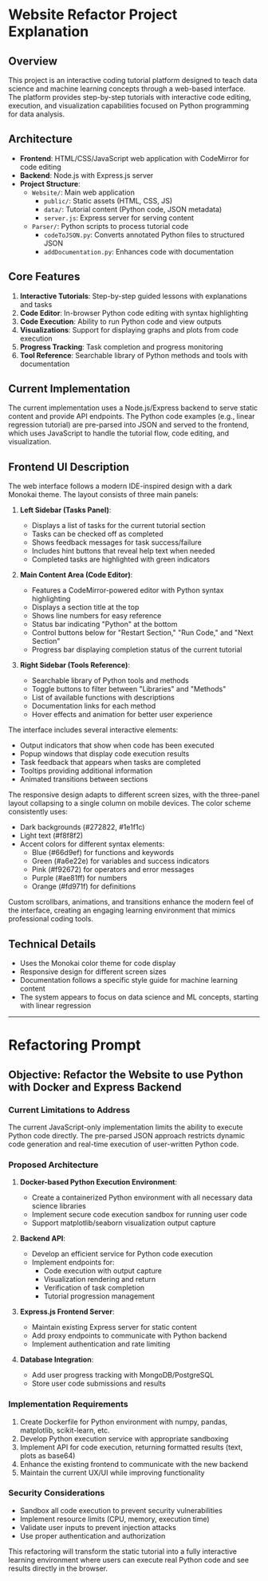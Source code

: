 # Website Refactor Project Explanation

## Overview
This project is an interactive coding tutorial platform designed to teach data science and machine learning concepts through a web-based interface. The platform provides step-by-step tutorials with interactive code editing, execution, and visualization capabilities focused on Python programming for data analysis.

## Architecture
- **Frontend**: HTML/CSS/JavaScript web application with CodeMirror for code editing
- **Backend**: Node.js with Express.js server
- **Project Structure**:
  - `Website/`: Main web application
    - `public/`: Static assets (HTML, CSS, JS)
    - `data/`: Tutorial content (Python code, JSON metadata)
    - `server.js`: Express server for serving content
  - `Parser/`: Python scripts to process tutorial code
    - `codeToJSON.py`: Converts annotated Python files to structured JSON
    - `addDocumentation.py`: Enhances code with documentation

## Core Features
1. **Interactive Tutorials**: Step-by-step guided lessons with explanations and tasks
2. **Code Editor**: In-browser Python code editing with syntax highlighting
3. **Code Execution**: Ability to run Python code and view outputs
4. **Visualizations**: Support for displaying graphs and plots from code execution
5. **Progress Tracking**: Task completion and progress monitoring
6. **Tool Reference**: Searchable library of Python methods and tools with documentation

## Current Implementation
The current implementation uses a Node.js/Express backend to serve static content and provide API endpoints. The Python code examples (e.g., linear regression tutorial) are pre-parsed into JSON and served to the frontend, which uses JavaScript to handle the tutorial flow, code editing, and visualization.

## Frontend UI Description
The web interface follows a modern IDE-inspired design with a dark Monokai theme. The layout consists of three main panels:

1. **Left Sidebar (Tasks Panel)**:
   - Displays a list of tasks for the current tutorial section
   - Tasks can be checked off as completed
   - Shows feedback messages for task success/failure
   - Includes hint buttons that reveal help text when needed
   - Completed tasks are highlighted with green indicators

2. **Main Content Area (Code Editor)**:
   - Features a CodeMirror-powered editor with Python syntax highlighting
   - Displays a section title at the top
   - Shows line numbers for easy reference
   - Status bar indicating "Python" at the bottom
   - Control buttons below for "Restart Section," "Run Code," and "Next Section"
   - Progress bar displaying completion status of the current tutorial

3. **Right Sidebar (Tools Reference)**:
   - Searchable library of Python tools and methods
   - Toggle buttons to filter between "Libraries" and "Methods"
   - List of available functions with descriptions
   - Documentation links for each method
   - Hover effects and animation for better user experience

The interface includes several interactive elements:
- Output indicators that show when code has been executed
- Popup windows that display code execution results
- Task feedback that appears when tasks are completed
- Tooltips providing additional information
- Animated transitions between sections

The responsive design adapts to different screen sizes, with the three-panel layout collapsing to a single column on mobile devices. The color scheme consistently uses:
- Dark backgrounds (#272822, #1e1f1c)
- Light text (#f8f8f2)
- Accent colors for different syntax elements:
  - Blue (#66d9ef) for functions and keywords
  - Green (#a6e22e) for variables and success indicators
  - Pink (#f92672) for operators and error messages
  - Purple (#ae81ff) for numbers
  - Orange (#fd971f) for definitions

Custom scrollbars, animations, and transitions enhance the modern feel of the interface, creating an engaging learning environment that mimics professional coding tools.

## Technical Details
- Uses the Monokai color theme for code display
- Responsive design for different screen sizes
- Documentation follows a specific style guide for machine learning content
- The system appears to focus on data science and ML concepts, starting with linear regression

---

# Refactoring Prompt

## Objective: Refactor the Website to use Python with Docker and Express Backend

### Current Limitations to Address
The current JavaScript-only implementation limits the ability to execute Python code directly. The pre-parsed JSON approach restricts dynamic code generation and real-time execution of user-written Python code.

### Proposed Architecture
1. **Docker-based Python Execution Environment**:
   - Create a containerized Python environment with all necessary data science libraries
   - Implement secure code execution sandbox for running user code
   - Support matplotlib/seaborn visualization output capture

2. **Backend API**:
   - Develop an efficient service for Python code execution
   - Implement endpoints for:
     - Code execution with output capture
     - Visualization rendering and return
     - Verification of task completion
     - Tutorial progression management

3. **Express.js Frontend Server**:
   - Maintain existing Express server for static content
   - Add proxy endpoints to communicate with Python backend
   - Implement authentication and rate limiting

4. **Database Integration**:
   - Add user progress tracking with MongoDB/PostgreSQL
   - Store user code submissions and results

### Implementation Requirements
1. Create Dockerfile for Python environment with numpy, pandas, matplotlib, scikit-learn, etc.
2. Develop Python execution service with appropriate sandboxing
3. Implement API for code execution, returning formatted results (text, plots as base64)
4. Enhance the existing frontend to communicate with the new backend
5. Maintain the current UX/UI while improving functionality

### Security Considerations
- Sandbox all code execution to prevent security vulnerabilities
- Implement resource limits (CPU, memory, execution time)
- Validate user inputs to prevent injection attacks
- Use proper authentication and authorization

This refactoring will transform the static tutorial into a fully interactive learning environment where users can execute real Python code and see results directly in the browser.

